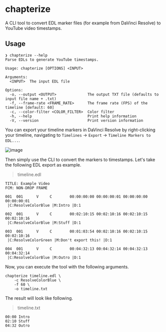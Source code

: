 # chapterize

A CLI tool to convert EDL marker files (for example from DaVinci Resolve) to YouTube video timestamps.

## Usage

```
❯ chapterize --help
Parse EDLs to generate YouTube timestamps.

Usage: chapterize [OPTIONS] <INPUT>

Arguments:
  <INPUT>  The input EDL file

Options:
  -o, --output <OUTPUT>              The output TXT file (defaults to input file name + .txt)
  -f, --frame-rate <FRAME_RATE>      The frame rate (FPS) of the timeline [default: 60]
  -c, --color-filter <COLOR_FILTER>  Color filter
  -h, --help                         Print help information
  -V, --version                      Print version information
```

You can export your timeline markers in DaVinci Resolve by right-clicking your timeline, navigating to `Timelines` → `Export` → `Timeline Markers to EDL...`.

![image](https://user-images.githubusercontent.com/16734205/194168141-cbcdf1be-a9ed-4e27-9c8b-3c013f793f80.png)

Then simply use the CLI to convert the markers to timestamps. Let's take the following EDL export as example.

> timeline.edl
```edl
TITLE: Example Video
FCM: NON-DROP FRAME

001  001      V     C        00:00:00:00 00:00:00:01 00:00:00:00 00:00:00:01  
 |C:ResolveColorBlue |M:Intro |D:1

002  001      V     C        00:02:10:15 00:02:10:16 00:02:10:15 00:02:10:16  
 |C:ResolveColorBlue |M:Stuff |D:1

003  001      V     C        00:01:03:54 00:02:10:16 00:02:10:15 00:02:10:16  
 |C:ResolveColorGreen |M:Don't export this! |D:1

004  001      V     C        00:04:32:13 00:04:32:14 00:04:32:13 00:04:32:14  
 |C:ResolveColorBlue |M:Outro |D:1
```

Now, you can execute the tool with the following arguments.
```
chapterize timeline.edl \
    -c ResolveColorBlue \
    -f 60 \
    -o timeline.txt
```

The result will look like following.

> timeline.txt
```
00:00 Intro
02:10 Stuff
04:32 Outro
```